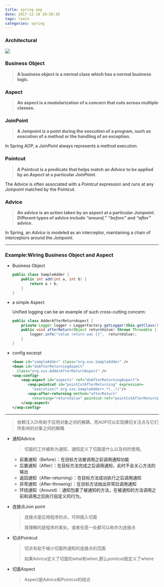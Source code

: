```yaml
---
title: spring aop
date: 2017-12-18 20:50:30
tags: learn
categories: spring
---
```


### Architectural

![](https://www.baeldung.com/wp-content/uploads/2017/11/Program_Execution.jpg)

### Business Object

> **A business object is a normal class which has a normal business logic.**

### Aspect

> **An aspect is a modularization of a concern that cuts across multiple classes.**

### JoinPoint

> **A Joinpoint is a point during the execution of a program, such as execution of a method or the handling of an exception.**

In Spring AOP, a *JoinPoint* always represents a method execution.

### Pointcut

> **A Pointcut is a predicate that helps match an *Advice* to be applied by an *Aspect* at a particular *JoinPoint*.**

The Advice is often associated with a *Pointcut* expression and runs at any *Joinpoint* matched by the Pointcut.

### Advice

> **An advice is an action taken by an aspect at a particular *Joinpoint*. Different types of advice include *“around,” “before”* and *“after”* advice.**

In Spring, an *Advice* is modeled as an interceptor, maintaining a chain of interceptors around the *Joinpoint*.

---

### Example:Wiring Business Object and Aspect

- Business Object

  ```java
  public class SampleAdder {
      public int add(int a, int b) {
          return a + b;
      }
  }
  ```

- a simple Aspect

  Unified logging can be an example of such cross-cutting concern:

  ```java
  public class AdderAfterReturnAspect {
      private Logger logger = LoggerFactory.getLogger(this.getClass());
      public void afterReturn(Object returnValue) throws Throwable {
          logger.info("value return was {}",  returnValue);
      }
  }
  ```

- config excerpt

  ```xml
  <bean id="sampleAdder" class="org.xxx.SampleAdder" />
  <bean id="doAfterReturningAspect"
    class="org.xxx.AdderAfterReturnAspect" />
  <aop:config>
      <aop:aspect id="aspects" ref="doAfterReturningAspect">
         <aop:pointcut id="pointCutAfterReturning" expression=
           "execution(* org.xxx.SampleAdder+.*(..))"/>
         <aop:after-returning method="afterReturn"
           returning="returnValue" pointcut-ref="pointCutAfterReturning"/>
      </aop:aspect>
  </aop:config>
  ```

  

---

> 依赖注入DI有助于应用对象之间的解耦，而AOP可以实现横切关注点与它们所影响的对象之间的解耦

- 通知Advice

  > 切面的工作被称为通知，通知定义了切面是什么以及何时使用。

  - 前置通知（Before）：在目标方法被调用之前调用通知功能
  - 后置通知（After）：在目标方法完成之后调用通知，此时不会关心方法的输出
  - 返回通知（After-returning）：在目标方法成功执行之后调用通知
  - 异常通知（After-throwing）：在目标方法抛出异常后调用通知
  - 环绕通知（Around）：通知包裹了被通知的方法，在被通知的方法调用之前和调用之后执行自定义的行为。

- 连接点Join point

  > 连接点是应用程序的点，可供插入切面
  >
  > 我理解的是程序的某处，或者任意一处都可以称作为连接点

- 切点Pointcut

  >切点有助于缩小切面所通知的连接点的范围
  >
  >如果Advice定义了切面的what和when,那么pointcut就定义了where

- 切面Aspect

  > Aspect是Advice和Pointcut的结合

  